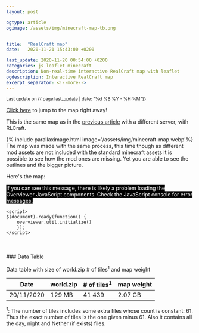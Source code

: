```yaml
---
layout: post

ogtype: article
ogimage: /assets/img/minecraft-map-tb.png


title:  "RealCraft map"
date:   2020-11-21 15:43:00 +0200

last_update: 2020-11-20 00:54:00 +0200
categories: js leaflet minecraft
description: Non-real-time interactive RealCraft map with leaflet
ogdescription: Interactive RealCraft map
excerpt_separator: <!--more-->
---
```

<script type="text/javascript" src="/assets/realcraft-map/overviewerConfig.js"></script>
<script type="text/javascript" src="https://capodannovalsugana.ns0.it/rlcraft-map/overviewer.js"></script>

<link rel="stylesheet" href="/assets/minecraft-map/leaflet.css" />
<script src="/assets/minecraft-map/leaflet.js"></script>
<link rel="stylesheet" href="/assets/minecraft-map/overviewer.css" type="text/css" />

<small>Last update on {{ page.last_update | date: "%d %B %Y - %H:%M"}}</small>

[Click here](/blog/js/leaflet/minecraft/2020/11/21/realcraft-map.html#map) to jump to the map right away!

This is the same map as in the [previous article](/blog/js/leaflet/minecraft/2020/10/31/minecraft-map.html) with a different server, with RLCraft.
<!--more-->


{% include parallaximage.html image='/assets/img/minecraft-map.webp'%} 
The map was made with the same process, this time though as different mod assets are not included with the standard minecraft assets it is possible to 
see how the mod ones are missing. Yet you are able to see the outlines and the bigger picture.
 
<a id="map"></a>
Here's the map:
<div class="mapbody" style="margin-bottom: 2rem">
    <noscript style="color:white; background-color:black">
        If you can see this message, there is likely a problem loading the Overviewer JavaScript components.
        Check the JavaScript console for error messages.
    </noscript>
    <div id="mcmap"></div>
    
    <script>
    $(document).ready(function() {
        overviewer.util.initialize()
        });
    </script>
</div>

<br>
### Data Table

Data table with size of world.zip # of tiles<sup>1</sup> and map weight

| Date  | world.zip | # of tiles<sup>1</sup> | map weight |
| ------------- | ------------- | ------------- | ------------- |
| 20/11/2020  | 129 MB  | 41 439  | 2.07 GB |

<sup>1</sup>: The number of tiles includes some extra files whose count is constant: 61. Thus the exact number of tiles is the one given minus 61. 
Also it contains all the day, night and Nether (if exists) files.